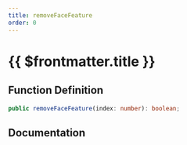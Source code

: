 ```yaml
---
title: removeFaceFeature
order: 0
---
```


# {{ $frontmatter.title }}

## Function Definition

```ts
public removeFaceFeature(index: number): boolean;
```

## Documentation

<!--@include: ./parts/removeFaceFeature.md-->

